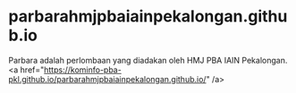# parbarahmjpbaiainpekalongan.github.io
Parbara adalah perlombaan yang diadakan oleh HMJ PBA IAIN Pekalongan.
<a href="https://kominfo-pba-pkl.github.io/parbarahmjpbaiainpekalongan.github.io/" /a>
